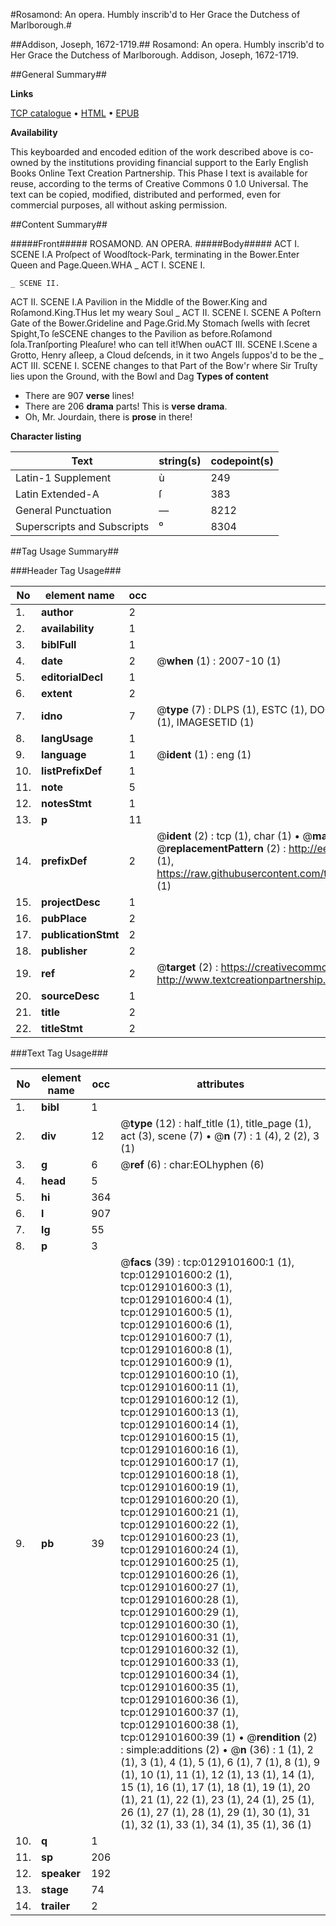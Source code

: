 #Rosamond: An opera. Humbly inscrib'd to Her Grace the Dutchess of Marlborough.#

##Addison, Joseph, 1672-1719.##
Rosamond: An opera. Humbly inscrib'd to Her Grace the Dutchess of Marlborough.
Addison, Joseph, 1672-1719.

##General Summary##

**Links**

[TCP catalogue](http://www.ota.ox.ac.uk/tcp/)  • 
[HTML](http://tei.it.ox.ac.uk/tcp/Texts-HTML/free/004/004772238.html)  • 
[EPUB](http://tei.it.ox.ac.uk/tcp/Texts-EPUB/free/004/004772238.epub)

**Availability**

This keyboarded and encoded edition of the
	       work described above is co-owned by the institutions
	       providing financial support to the Early English Books
	       Online Text Creation Partnership. This Phase I text is
	       available for reuse, according to the terms of Creative
	       Commons 0 1.0 Universal. The text can be copied,
	       modified, distributed and performed, even for
	       commercial purposes, all without asking permission.


##Content Summary##

#####Front#####
ROSAMOND. AN OPERA.
#####Body#####
ACT I. SCENE I.A Proſpect of Woodſtock-Park, terminating in the Bower.Enter Queen and Page.Queen.WHA
    _ ACT I. SCENE I.

    _ SCENE II.
ACT II. SCENE I.A Pavilion in the Middle of the Bower.King and Roſamond.King.THus let my weary Soul 
    _ ACT II. SCENE I.
SCENE A Poſtern Gate of the Bower.Grideline and Page.Grid.My Stomach ſwells with ſecret Spight,To ſeSCENE changes to the Pavilion as before.Roſamond ſola.Tranſporting Pleaſure! who can tell it!When ouACT III. SCENE I.Scene a Grotto, Henry aſleep, a Cloud deſcends, in it two Angels ſuppos'd to be the
    _ ACT III. SCENE I.
SCENE changes to that Part of the Bow'r where Sir Truſty lies upon the Ground, with the Bowl and Dag
**Types of content**

  * There are 907 **verse** lines!
  * There are 206 **drama** parts! This is **verse drama**.
  * Oh, Mr. Jourdain, there is **prose** in there!

**Character listing**


|Text|string(s)|codepoint(s)|
|---|---|---|
|Latin-1 Supplement|ù|249|
|Latin Extended-A|ſ|383|
|General Punctuation|—|8212|
|Superscripts             and Subscripts|⁰|8304|

##Tag Usage Summary##

###Header Tag Usage###

|No|element name|occ|attributes|
|---|---|---|---|
|1.|__author__|2||
|2.|__availability__|1||
|3.|__biblFull__|1||
|4.|__date__|2| @__when__ (1) : 2007-10 (1)|
|5.|__editorialDecl__|1||
|6.|__extent__|2||
|7.|__idno__|7| @__type__ (7) : DLPS (1), ESTC (1), DOCNO (1), TCP (1), GALEDOCNO (1), CONTENTSET (1), IMAGESETID (1)|
|8.|__langUsage__|1||
|9.|__language__|1| @__ident__ (1) : eng (1)|
|10.|__listPrefixDef__|1||
|11.|__note__|5||
|12.|__notesStmt__|1||
|13.|__p__|11||
|14.|__prefixDef__|2| @__ident__ (2) : tcp (1), char (1)  •  @__matchPattern__ (2) : ([0-9\-]+):([0-9IVX]+) (1), (.+) (1)  •  @__replacementPattern__ (2) : http://eebo.chadwyck.com/downloadtiff?vid=$1&page=$2 (1), https://raw.githubusercontent.com/textcreationpartnership/Texts/master/tcpchars.xml#$1 (1)|
|15.|__projectDesc__|1||
|16.|__pubPlace__|2||
|17.|__publicationStmt__|2||
|18.|__publisher__|2||
|19.|__ref__|2| @__target__ (2) : https://creativecommons.org/publicdomain/zero/1.0/ (1), http://www.textcreationpartnership.org/docs/. (1)|
|20.|__sourceDesc__|1||
|21.|__title__|2||
|22.|__titleStmt__|2||


###Text Tag Usage###

|No|element name|occ|attributes|
|---|---|---|---|
|1.|__bibl__|1||
|2.|__div__|12| @__type__ (12) : half_title (1), title_page (1), act (3), scene (7)  •  @__n__ (7) : 1 (4), 2 (2), 3 (1)|
|3.|__g__|6| @__ref__ (6) : char:EOLhyphen (6)|
|4.|__head__|5||
|5.|__hi__|364||
|6.|__l__|907||
|7.|__lg__|55||
|8.|__p__|3||
|9.|__pb__|39| @__facs__ (39) : tcp:0129101600:1 (1), tcp:0129101600:2 (1), tcp:0129101600:3 (1), tcp:0129101600:4 (1), tcp:0129101600:5 (1), tcp:0129101600:6 (1), tcp:0129101600:7 (1), tcp:0129101600:8 (1), tcp:0129101600:9 (1), tcp:0129101600:10 (1), tcp:0129101600:11 (1), tcp:0129101600:12 (1), tcp:0129101600:13 (1), tcp:0129101600:14 (1), tcp:0129101600:15 (1), tcp:0129101600:16 (1), tcp:0129101600:17 (1), tcp:0129101600:18 (1), tcp:0129101600:19 (1), tcp:0129101600:20 (1), tcp:0129101600:21 (1), tcp:0129101600:22 (1), tcp:0129101600:23 (1), tcp:0129101600:24 (1), tcp:0129101600:25 (1), tcp:0129101600:26 (1), tcp:0129101600:27 (1), tcp:0129101600:28 (1), tcp:0129101600:29 (1), tcp:0129101600:30 (1), tcp:0129101600:31 (1), tcp:0129101600:32 (1), tcp:0129101600:33 (1), tcp:0129101600:34 (1), tcp:0129101600:35 (1), tcp:0129101600:36 (1), tcp:0129101600:37 (1), tcp:0129101600:38 (1), tcp:0129101600:39 (1)  •  @__rendition__ (2) : simple:additions (2)  •  @__n__ (36) : 1 (1), 2 (1), 3 (1), 4 (1), 5 (1), 6 (1), 7 (1), 8 (1), 9 (1), 10 (1), 11 (1), 12 (1), 13 (1), 14 (1), 15 (1), 16 (1), 17 (1), 18 (1), 19 (1), 20 (1), 21 (1), 22 (1), 23 (1), 24 (1), 25 (1), 26 (1), 27 (1), 28 (1), 29 (1), 30 (1), 31 (1), 32 (1), 33 (1), 34 (1), 35 (1), 36 (1)|
|10.|__q__|1||
|11.|__sp__|206||
|12.|__speaker__|192||
|13.|__stage__|74||
|14.|__trailer__|2||
